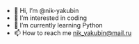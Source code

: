 - 👋 Hi, I’m @nik-yakubin
- 👀 I’m interested in coding
- 🌱 I’m currently learning Python
- 📫 How to reach me nik_yakubin@mail.ru

<!---
nik-yakubin/nik-yakubin is a ✨ special ✨ repository because its `README.md` (this file) appears on your GitHub profile.
You can click the Preview link to take a look at your changes.
--->
